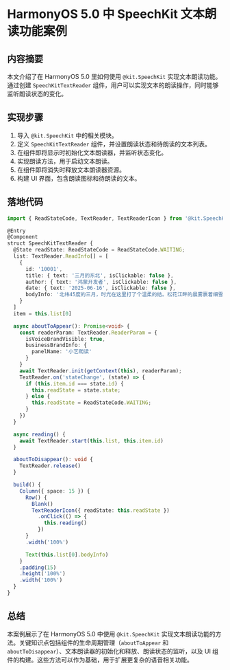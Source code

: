 # HarmonyOS 5.0 中 SpeechKit 文本朗读功能案例

## 内容摘要
本文介绍了在 HarmonyOS 5.0 里如何使用 `@kit.SpeechKit` 实现文本朗读功能。通过创建 `SpeechKitTextReader` 组件，用户可以实现文本的朗读操作，同时能够监听朗读状态的变化。

## 实现步骤
1. 导入 `@kit.SpeechKit` 中的相关模块。
2. 定义 `SpeechKitTextReader` 组件，并设置朗读状态和待朗读的文本列表。
3. 在组件即将显示时初始化文本朗读器，并监听状态变化。
4. 实现朗读方法，用于启动文本朗读。
5. 在组件即将消失时释放文本朗读器资源。
6. 构建 UI 界面，包含朗读图标和待朗读的文本。

## 落地代码
```typescript
import { ReadStateCode, TextReader, TextReaderIcon } from '@kit.SpeechKit' 

@Entry 
@Component 
struct SpeechKitTextReader { 
  @State readState: ReadStateCode = ReadStateCode.WAITING; 
  list: TextReader.ReadInfo[] = [ 
    { 
      id: '10001', 
      title: { text: '三月的东北', isClickable: false }, 
      author: { text: '鸿蒙开发者', isClickable: false }, 
      date: { text: '2025-06-16', isClickable: false }, 
      bodyInfo: '北纬45度的三月，时光在这里打了个温柔的结。松花江畔的晨雾裹着细雪，将每根枝条都雕琢成剔透的琉璃，冰晶在枝头堆叠出千重瓣的玉兰花，风穿过枝桠时簌簌抖落的不是雪粒，分明是星辰坠入人间的碎屑。' 
    } 
  ] 
  item = this.list[0] 

  async aboutToAppear(): Promise<void> { 
    const readerParam: TextReader.ReaderParam = { 
      isVoiceBrandVisible: true, 
      businessBrandInfo: { 
        panelName: '小艺朗读' 
      } 
    } 
    await TextReader.init(getContext(this), readerParam); 
    TextReader.on('stateChange', (state) => { 
      if (this.item.id === state.id) { 
        this.readState = state.state; 
      } else { 
        this.readState = ReadStateCode.WAITING; 
      } 
    }) 
  } 

  async reading() { 
    await TextReader.start(this.list, this.item.id) 
  } 

  aboutToDisappear(): void { 
    TextReader.release() 
  } 

  build() { 
    Column({ space: 15 }) { 
      Row() { 
        Blank() 
        TextReaderIcon({ readState: this.readState }) 
          .onClick(() => { 
            this.reading() 
          }) 
      } 
      .width('100%') 

      Text(this.list[0].bodyInfo) 
    } 
    .padding(15) 
    .height('100%') 
    .width('100%') 
  } 
} 
```

## 总结
本案例展示了在 HarmonyOS 5.0 中使用 `@kit.SpeechKit` 实现文本朗读功能的方法。关键知识点包括组件的生命周期管理（`aboutToAppear` 和 `aboutToDisappear`）、文本朗读器的初始化和释放、朗读状态的监听，以及 UI 组件的构建。这些方法可以作为基础，用于扩展更复杂的语音相关功能。